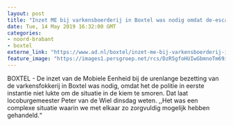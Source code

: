 ```yaml
---
layout: post
title: "Inzet ME bij varkensboerderij in Boxtel was nodig omdat de-escalatie niet werkte: ‘Het was een complexe situatie’"
date: Tue, 14 May 2019 16:32:00 GMT
categories: 
- noord-brabant 
- boxtel 
externe_link: "https://www.ad.nl/boxtel/inzet-me-bij-varkensboerderij-in-boxtel-was-nodig-omdat-de-escalatie-niet-werkte-het-was-een-complexe-situatie~a164e311/"
feature_image: "https://images1.persgroep.net/rcs/DzR5gfoHUIwGbmnoTm69ilCD6oQ/diocontent/148291590/_fitwidth/400/?appId=21791a8992982cd8da851550a453bd7f&quality=0.7"
---
```


BOXTEL - De inzet van de Mobiele Eenheid bij de urenlange bezetting van de varkensfokkerij in Boxtel was nodig, omdat het de politie in eerste instantie niet lukte om de situatie in de kiem te smoren. Dat laat locoburgemeester Peter van de Wiel dinsdag weten. ,,Het was een complexe situatie waarin we met elkaar zo zorgvuldig mogelijk hebben gehandeld.“
